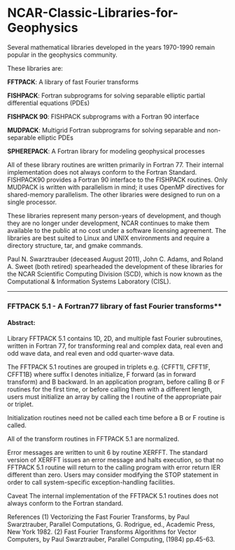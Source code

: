 # NCAR-Classic-Libraries-for-Geophysics

Several mathematical libraries developed in the years 1970-1990 remain popular in the geophysics community.

These libraries are:

**FFTPACK**: A library of fast Fourier transforms

**FISHPACK**: Fortran subprograms for solving separable elliptic partial differential equations (PDEs)

**FISHPACK 90**: FISHPACK subprograms with a Fortran 90 interface

**MUDPACK**: Multigrid Fortran subprograms for solving separable and non-separable elliptic PDEs

**SPHEREPACK**: A Fortran library for modeling geophysical processes


All of these library routines are written primarily in Fortran 77. Their internal implementation does not 
always conform to the Fortran Standard. FISHPACK90 provides a Fortran 90 interface to the FISHPACK routines. 
Only MUDPACK is written with parallelism in mind; it uses OpenMP directives for shared-memory parallelism. 
The other libraries were designed to run on a single processor.

These libraries represent many person-years of development, and though they are no longer under development, 
NCAR continues to make them available to the public at no cost under a software licensing agreement. The 
libraries are best suited to Linux and UNIX environments and require a directory structure, tar, and gmake 
commands.

Paul N. Swarztrauber (deceased August 2011), John C. Adams, and Roland A. Sweet (both retired) spearheaded 
the development of these libraries for the NCAR Scientific Computing Division (SCD), which is now known as 
the Computational & Information Systems Laboratory (CISL).

-------------------------------------------------------------------------------------

### FFTPACK 5.1 - A Fortran77 library of fast Fourier transforms**

#### Abstract:
Library FFTPACK 5.1 contains 1D, 2D, and multiple fast Fourier subroutines, 
written in Fortran 77, for transforming real and complex data, real even and 
odd wave data, and real even and odd quarter-wave data. 

The FFTPACK 5.1 routines are grouped in triplets e.g. {CFFT1I, CFFT1F, CFFT1B} 
where suffix I denotes initialize, F forward (as in forward transform) and B backward. 
In an application program, before calling B or F routines for the first time, or before 
calling them with a different length, users must initialize an array by calling the 
I routine of the appropriate pair or triplet. 

Initialization routines need not be called each time before a B or F routine is called.

All of the transform routines in FFTPACK 5.1 are normalized.

Error messages are written to unit 6 by routine XERFFT. The standard version of XERFFT 
issues an error message and halts execution, so that no FFTPACK 5.1 routine will return 
to the calling program with error return IER different than zero. Users may consider 
modifying the STOP statement in order to call system-specific 
exception-handling facilities.

Caveat
The internal implementation of the FFTPACK 5.1 routines does not always conform to the Fortran standard.

References
(1) Vectorizing the Fast Fourier Transforms, by Paul Swarztrauber, Parallel Computations, G. Rodrigue, 
     ed., Academic Press, New York 1982.
(2) Fast Fourier Transforms Algorithms for Vector Computers, 
    by Paul Swarztrauber, Parallel Computing, (1984) pp.45-63.

